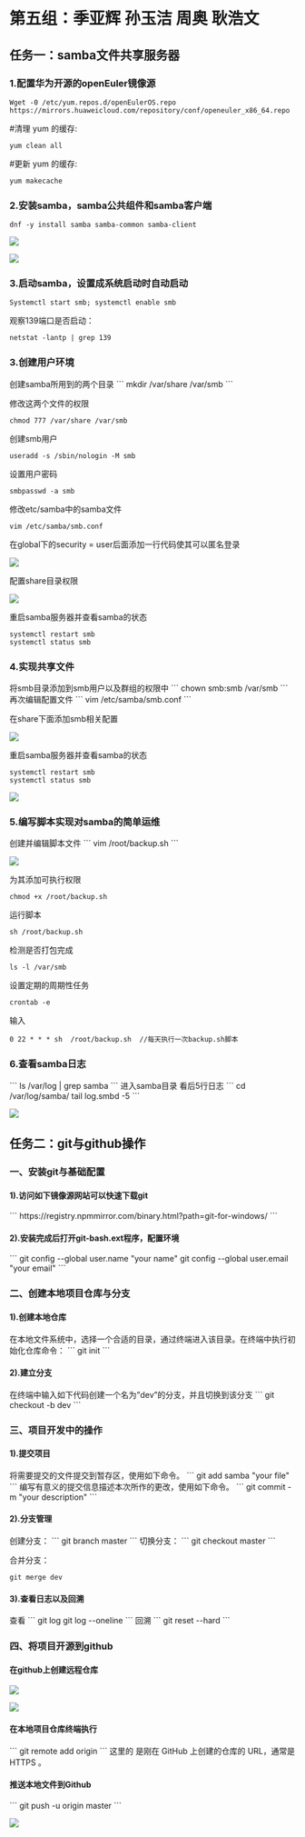 <h1>第五组：季亚辉 孙玉洁 周奥 耿浩文</h1>
<h2>任务一：samba文件共享服务器</h2>

<h3>1.配置华为开源的openEuler镜像源</h3>

```
Wget -0 /etc/yum.repos.d/openEulerOS.repo https://mirrors.huaweicloud.com/repository/conf/openeuler_x86_64.repo
```
#清理 yum 的缓存:
```
yum clean all
```
#更新 yum 的缓存:
```
yum makecache
```

<h3>2.安装samba，samba公共组件和samba客户端</h3>

```
dnf -y install samba samba-common samba-client
```

![](https://github.com/lajibag/share-5/blob/master/%E5%9B%BE%E7%89%871.png)

![](https://github.com/lajibag/share-5/blob/master/%E5%9B%BE%E7%89%872.png)
<h3>3.启动samba，设置成系统启动时自动启动</h3>

```
Systemctl start smb; systemctl enable smb
```

观察139端口是否启动：
```
netstat -lantp | grep 139
```
<h3>3.创建用户环境</h3>
创建samba所用到的两个目录
```
mkdir /var/share /var/smb
```

修改这两个文件的权限
```
chmod 777 /var/share /var/smb
```
创建smb用户
```
useradd -s /sbin/nologin -M smb
```
设置用户密码
```
smbpasswd -a smb
```
修改etc/samba中的samba文件
```
vim /etc/samba/smb.conf
```

在global下的security = user后面添加一行代码使其可以匿名登录

![](https://github.com/lajibag/share-5/blob/master/%E5%9B%BE%E7%89%873.png)

配置share目录权限

![](https://github.com/lajibag/share-5/blob/master/%E5%9B%BE%E7%89%874.png)

重启samba服务器并查看samba的状态
```
systemctl restart smb
systemctl status smb
```
<h3>4.实现共享文件</h3>
将smb目录添加到smb用户以及群组的权限中
```
chown smb:smb /var/smb
```
再次编辑配置文件
```
vim /etc/samba/smb.conf
```

在share下面添加smb相关配置

![](https://github.com/lajibag/share-5/blob/master/%E5%9B%BE%E7%89%875.png)


重启samba服务器并查看samba的状态
```
systemctl restart smb
systemctl status smb
```

![](https://github.com/lajibag/share-5/blob/master/%E5%9B%BE%E7%89%876.png)

<h3>5.编写脚本实现对samba的简单运维</h3>
创建并编辑脚本文件
```
vim /root/backup.sh
```

![](https://github.com/lajibag/share-5/blob/master/%E5%9B%BE%E7%89%877.png)

为其添加可执行权限
```
chmod +x /root/backup.sh
```

运行脚本
```
sh /root/backup.sh
```

检测是否打包完成
```
ls -l /var/smb
```

设置定期的周期性任务
```
crontab -e
```

输入
```
0 22 * * * sh  /root/backup.sh  //每天执行一次backup.sh脚本
```
<h3>6.查看samba日志</h3>
```
ls /var/log | grep samba
```
进入samba目录
看后5行日志
```
cd /var/log/samba/
tail log.smbd -5
```

![](https://github.com/lajibag/share-5/blob/master/%E5%9B%BE%E7%89%878.png)


<h2>任务二：git与github操作</h2>

<h3>一、安装git与基础配置</h3>
<h4>1).访问如下镜像源网站可以快速下载git</h4>
```
https://registry.npmmirror.com/binary.html?path=git-for-windows/
```
<h4>2).安装完成后打开git-bash.ext程序，配置环境</h4>
```
git config --global user.name "your name"
git config --global user.email "your email"
```

<h3>二、创建本地项目仓库与分支</h3>
<h4>1).创建本地仓库</h4>
在本地文件系统中，选择一个合适的目录，通过终端进入该目录。在终端中执行初始化仓库命令：
```
git init
```
<h4>2).建立分支</h4>
在终端中输入如下代码创建一个名为”dev”的分支，并且切换到该分支
```
git checkout -b dev
```

<h3>三、项目开发中的操作</h3>

<h4>1).提交项目</h4>
将需要提交的文件提交到暂存区，使用如下命令。
```
git add samba "your file"
```
编写有意义的提交信息描述本次所作的更改，使用如下命令。
```
git commit -m "your description"
```
<h4>2).分支管理</h4>
创建分支：
```
git branch master
```
切换分支：
```
git checkout master
```

合并分支：
```
git merge dev
```
<h4>3).查看日志以及回溯</h4>
查看
```
git log  
git log --oneline
```
回溯
```
git reset --hard <commit_hash>
```

<h3>四、将项目开源到github</h3>
<h4>在github上创建远程仓库</h4>

![](https://github.com/lajibag/share-5/blob/master/picture/%E5%9B%BE%E7%89%871.png)

![](https://github.com/lajibag/share-5/blob/master/picture/%E5%9B%BE%E7%89%872.png)
<h4>在本地项目仓库终端执行</h4>
```
 git remote add origin <your_github_repository_url>
```
这里的 <your_github_repository_url> 是刚在 GitHub 上创建的仓库的 URL，通常是 HTTPS 。

<h4>推送本地文件到Github</h4>
```
git push -u origin master
```

![](https://github.com/lajibag/share-5/blob/master/picture/%E5%9B%BE%E7%89%873.png)



